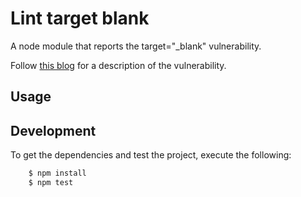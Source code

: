 # Lint target blank

A node module that reports the target="_blank" vulnerability.

Follow [this blog](https://www.jitbit.com/alexblog/256-targetblank---the-most-underestimated-vulnerability-ever/) for a description of the vulnerability.  

## Usage

## Development

To get the dependencies and test the project, execute the following:

```bash
    $ npm install
    $ npm test
```
